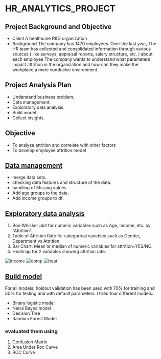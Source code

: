 # HR_ANALYTICS_PROJECT
## Project Background and Objective
- Client 
A healthcare R&D organization 
- Background
The company has 1470 employees. Over the last year, The HR team has collected and consolidated information through various sources ( like surveys, appraisal reports, salary structure,  etc. ) about each employee 
The company wants to understand what parameters impact attrition in the organization and how can they make the workplace a more conducive environment.

## Project Analysis Plan
- Understand business problem.
- Data management.
- Exploratory data analysis.
- Build model.
- Collect insights.
## Objective
- To analyze attrition and correlate with other factors
- To develop employee attrition model

## [Data management](https://github.com/Ahmd-karrar/HR_ANALYTICS_PROJECT/blob/main/Data_cleaning.py)
- merge data sets.
- checking data features and structure of the data.
- handling of Missing values.
- Add age groups to the data.
- Add income groups to df.

## [Exploratory data analysis](https://github.com/Ahmd-karrar/HR_ANALYTICS_PROJECT/blob/main/EDA.ipynb)
  1.    Box-Whisker plot for  numeric variables such as Age, Income, etc. by “Attrition”.
  2.    Table of Attrition Rate for categorical variables such as Gender, Department vs Attrition.
  3.    Bar Chart: Mean or median of numeric variables for attrition=YES/NO.
  4.    Heatmap for 2 variables showing attrition rate.
    
![income](https://github.com/Ahmd-karrar/HR_ANALYTICS_PROJECT/assets/155227956/796de7fc-c18b-434e-935c-dbe3588df89c)
![comp](https://github.com/Ahmd-karrar/HR_ANALYTICS_PROJECT/assets/155227956/52407baf-c89c-4737-b673-781c6bb5fef9)
![heat](https://github.com/Ahmd-karrar/HR_ANALYTICS_PROJECT/assets/155227956/7c256f2f-0a4c-498e-8589-fd8b7b9ffbe4)

## [Build model](https://github.com/Ahmd-karrar/HR_ANALYTICS_PROJECT/blob/main/model.py)
For all models, holdout validation has been used with 70% for training and 30% for testing and with default parameters.
I tried four different models:
- Binary logistic model
- Naive Bayes model
- Decision Tree
- Random Forest Model
### evaluated them using
1. Confusion Matrix
2. Area Under Roc Curve
3. ROC Curve
  








